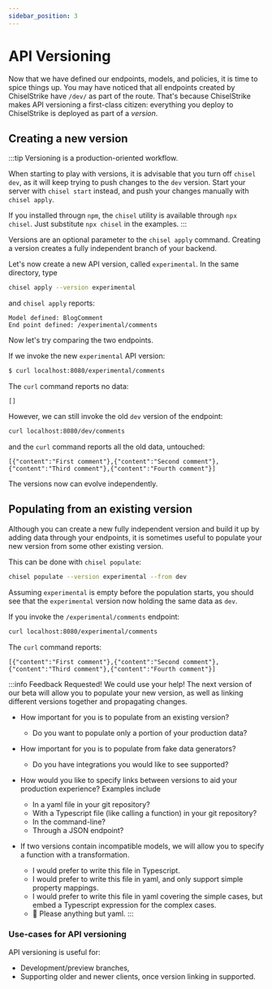 ```yaml
---
sidebar_position: 3
---
```

# API Versioning

Now that we have defined our endpoints, models, and policies, it is time to spice things up.
You may have noticed that all endpoints created by ChiselStrike have `/dev/` as part of the route.
That's because ChiselStrike makes API versioning a first-class citizen: everything you deploy to
ChiselStrike is deployed as part of a _version_.

## Creating a new version

:::tip
Versioning is a production-oriented workflow.

When starting to play with versions, it is advisable that you turn off `chisel dev`, as it will
keep trying to push changes to the `dev` version. Start your server with `chisel start` instead,
and push your changes manually with `chisel apply`.

If you installed througn `npm`, the `chisel` utility is available through `npx chisel`. Just
substitute `npx chisel` in the examples.
:::

Versions are an optional parameter to the `chisel apply` command.
Creating a version creates a fully independent branch of your backend.

Let's now create a new API version, called `experimental`. In the same directory,
type

```bash
chisel apply --version experimental
```

and `chisel apply` reports:

```console
Model defined: BlogComment
End point defined: /experimental/comments
```

Now let's try comparing the two endpoints.

If we invoke the new `experimental` API version:

```bash
$ curl localhost:8080/experimental/comments
```

The `curl` command reports no data:

```console
[]
```

However, we can still invoke the old `dev` version of the endpoint:

```bash
curl localhost:8080/dev/comments
```

and the `curl` command reports all the old data, untouched:

```console
[{"content":"First comment"},{"content":"Second comment"},{"content":"Third comment"},{"content":"Fourth comment"}]
```

The versions now can evolve independently.

## Populating from an existing version

Although you can create a new fully independent version and build it up by adding data
through your endpoints, it is sometimes useful to populate your new version from some
other existing version.

This can be done with `chisel populate`:

```bash
chisel populate --version experimental --from dev
```

Assuming `experimental` is empty before the population starts, you should see that the `experimental` version
now holding the same data as `dev`.

If you invoke the `/experimental/comments` endpoint:

```bash
curl localhost:8080/experimental/comments
```

The `curl` command reports:

```console
[{"content":"First comment"},{"content":"Second comment"},{"content":"Third comment"},{"content":"Fourth comment"}]
```

:::info Feedback Requested! We could use your help!
The next version of our beta will allow you to populate your new version, as well as linking different versions together
and propagating changes.

* How important for you is to populate from an existing version?
  * Do you want to populate only a portion of your production data?
* How important for you is to populate from fake data generators?
  * Do you have integrations you would like to see supported?

* How would you like to specify links between versions to aid your production experience? Examples include
  * In a yaml file in your git repository?
  * With a Typescript file (like calling a function) in your git repository?
  * In the command-line?
  * Through a JSON endpoint?

* If two versions contain incompatible models, we will allow you to specify a function with a transformation.
  * I would prefer to write this file in Typescript.
  * I would prefer to write this file in yaml, and only support simple property mappings.
  * I would prefer to write this file in yaml covering the simple cases, but embed a Typescript expression for the complex cases.
  * 🤢 Please anything but yaml.
:::

### Use-cases for API versioning

API versioning is useful for:
* Development/preview branches,
* Supporting older and newer clients, once version linking in supported.


